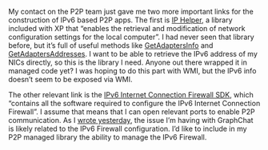 My contact on the P2P team just gave me two more important links for the
construction of IPv6 based P2P apps. The first is [IP
Helper](http://msdn.microsoft.com/library/en-us/iphlp/iphlp/ip_helper_start_page.asp),
a library included with XP that “enables the retrieval and modification
of network configuration settings for the local computer”. I had never
seen that library before, but it’s full of useful methods like
[GetAdaptersInfo](http://msdn.microsoft.com/library/en-us/iphlp/iphlp/getadaptersinfo.asp)
and
[GetAdaptersAddresses](http://msdn.microsoft.com/library/en-us/iphlp/iphlp/getadaptersaddresses.asp).
I want to be able to retrieve the IPv6 address of my NICs directly, so
this is the library I need. Anyone out there wrapped it in managed code
yet? I was hoping to do this part with WMI, but the IPv6 info doesn’t
seem to be exposed via WMI.

The other relevant link is the [IPv6 Internet Connection Firewall
SDK](http://www.microsoft.com/downloads/details.aspx?familyid=A949A3DE-990C-468C-86F6-4ABFEC4FFAC6&displaylang=en),
which “contains all the software required to configure the IPv6 Internet
Connection Firewall”. I assume that means that I can open relevant ports
to enable P2P communication. As I [wrote
yesterday](http://devhawk.net/2003/08/30/p2p-problems-solved/),
the issue I’m having with GraphChat is likely related to the IPv6
Firewall configuration. I’d like to include in my P2P managed library
the ability to manage the IPv6 Firewall.
